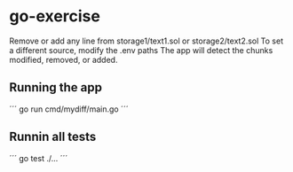 # go-exercise
Remove or add any line from storage1/text1.sol or storage2/text2.sol
To set a different source, modify the .env paths
The app will detect the chunks modified, removed, or added.
## Running the app
´´´
go run cmd/mydiff/main.go
´´´
## Runnin all tests 
´´´
go test ./...
´´´
